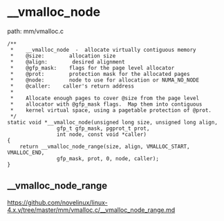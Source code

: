 __vmalloc_node
========================================

path: mm/vmalloc.c
```
/**
 *    __vmalloc_node  -  allocate virtually contiguous memory
 *    @size:        allocation size
 *    @align:        desired alignment
 *    @gfp_mask:    flags for the page level allocator
 *    @prot:        protection mask for the allocated pages
 *    @node:        node to use for allocation or NUMA_NO_NODE
 *    @caller:    caller's return address
 *
 *    Allocate enough pages to cover @size from the page level
 *    allocator with @gfp_mask flags.  Map them into contiguous
 *    kernel virtual space, using a pagetable protection of @prot.
 */
static void *__vmalloc_node(unsigned long size, unsigned long align,
                gfp_t gfp_mask, pgprot_t prot,
                int node, const void *caller)
{
    return __vmalloc_node_range(size, align, VMALLOC_START, VMALLOC_END,
                gfp_mask, prot, 0, node, caller);
}
```

__vmalloc_node_range
----------------------------------------

https://github.com/novelinux/linux-4.x.y/tree/master/mm/vmalloc.c/__vmalloc_node_range.md
